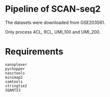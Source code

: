 # Pipeline of SCAN-seq2

The datasets were downloaded from GSE203561.

Only process 4CL, 9CL, UMI_100 and UMI_200.

# Requirements

    nanoplexer
    pychopper
    nasctools
    minimap2
    samtools
    stringtie2
    SQANTI3
